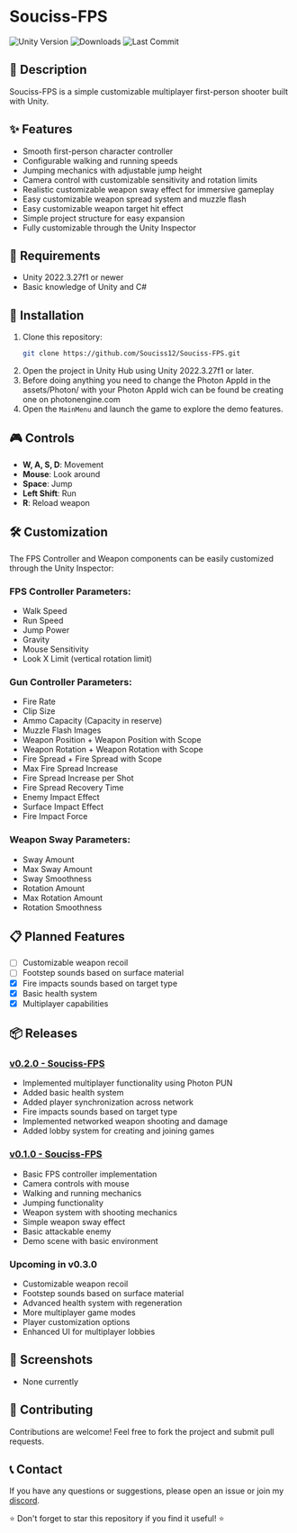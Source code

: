 # Souciss-FPS

<img alt="Unity Version" src="https://img.shields.io/badge/Unity-2022.3.27f1-blue.svg"> <img alt="Downloads" src="https://img.shields.io/github/downloads/Souciss12/Souciss-FPS/total"> <img alt="Last Commit" src="https://img.shields.io/github/last-commit/Souciss12/Souciss-FPS">

## 📝 Description
Souciss-FPS is a simple customizable multiplayer first-person shooter built with Unity.

## ✨ Features
- Smooth first-person character controller
- Configurable walking and running speeds
- Jumping mechanics with adjustable jump height
- Camera control with customizable sensitivity and rotation limits
- Realistic customizable weapon sway effect for immersive gameplay
- Easy customizable weapon spread system and muzzle flash
- Easy customizable weapon target hit effect
- Simple project structure for easy expansion
- Fully customizable through the Unity Inspector

## 🔧 Requirements
- Unity 2022.3.27f1 or newer
- Basic knowledge of Unity and C#

## 🚀 Installation
1. Clone this repository:
   ```bash
   git clone https://github.com/Souciss12/Souciss-FPS.git
   ```
2. Open the project in Unity Hub using Unity 2022.3.27f1 or later.
3. Before doing anything you need to change the Photon AppId in the assets/Photon/ with your Photon AppId wich can be found be creating one on photonengine.com
4. Open the `MainMenu` and launch the game to explore the demo features.

## 🎮 Controls
- **W, A, S, D**: Movement
- **Mouse**: Look around
- **Space**: Jump
- **Left Shift**: Run
- **R**: Reload weapon

## 🛠 Customization
The FPS Controller and Weapon components can be easily customized through the Unity Inspector:

### FPS Controller Parameters:
- Walk Speed
- Run Speed
- Jump Power
- Gravity
- Mouse Sensitivity
- Look X Limit (vertical rotation limit)

### Gun Controller Parameters:
- Fire Rate
- Clip Size
- Ammo Capacity (Capacity in reserve)
- Muzzle Flash Images
- Weapon Position + Weapon Position with Scope
- Weapon Rotation + Weapon Rotation with Scope
- Fire Spread + Fire Spread with Scope
- Max Fire Spread Increase
- Fire Spread Increase per Shot
- Fire Spread Recovery Time
- Enemy Impact Effect
- Surface Impact Effect
- Fire Impact Force

### Weapon Sway Parameters:
- Sway Amount
- Max Sway Amount
- Sway Smoothness
- Rotation Amount
- Max Rotation Amount
- Rotation Smoothness

## 📋 Planned Features
- [ ] Customizable weapon recoil
- [ ] Footstep sounds based on surface material
- [x] Fire impacts sounds based on target type
- [x] Basic health system
- [x] Multiplayer capabilities

## 📦 Releases
### [v0.2.0 - Souciss-FPS](https://github.com/Souciss12/Souciss-FPS/releases/tag/v0.2.0)
- Implemented multiplayer functionality using Photon PUN
- Added basic health system
- Added player synchronization across network
- Fire impacts sounds based on target type
- Implemented networked weapon shooting and damage
- Added lobby system for creating and joining games

### [v0.1.0 - Souciss-FPS](https://github.com/Souciss12/Souciss-FPS/releases/tag/v0.1.0)
- Basic FPS controller implementation
- Camera controls with mouse
- Walking and running mechanics
- Jumping functionality
- Weapon system with shooting mechanics
- Simple weapon sway effect
- Basic attackable enemy
- Demo scene with basic environment

### Upcoming in v0.3.0
- Customizable weapon recoil
- Footstep sounds based on surface material
- Advanced health system with regeneration
- More multiplayer game modes
- Player customization options
- Enhanced UI for multiplayer lobbies

## 📸 Screenshots
- None currently

## 🤝 Contributing
Contributions are welcome! Feel free to fork the project and submit pull requests.

## 📞 Contact
If you have any questions or suggestions, please open an issue or join my [discord](https://discord.com/invite/fe2RfUPkBu).

⭐ Don't forget to star this repository if you find it useful! ⭐
````

